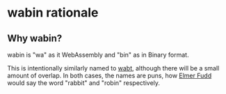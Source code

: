 # wabin rationale

## Why wabin?
wabin is "wa" as it WebAssembly and "bin" as in Binary format.

This is intentionally similarly named to [wabt][1], although there will be a
small amount of overlap. In both cases, the names are puns, how [Elmer Fudd][2]
would say the word "rabbit" and "robin" respectively.

[1]: https://github.com/WebAssembly/wabt
[2]: https://en.wikipedia.org/wiki/Elmer_Fudd#Elmer-speak
